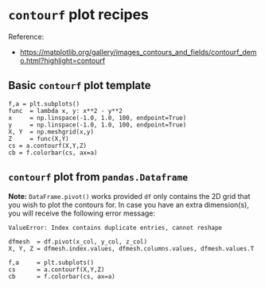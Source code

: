 # `contourf` plot recipes

Reference:
- https://matplotlib.org/gallery/images_contours_and_fields/contourf_demo.html?highlight=contourf

## Basic `contourf` plot template

~~~~
f,a = plt.subplots()
func  = lambda x, y: x**2 - y**2
x     = np.linspace(-1.0, 1.0, 100, endpoint=True)
y     = np.linspace(-1.0, 1.0, 100, endpoint=True)
X, Y  = np.meshgrid(x,y)
Z     = func(X,Y)
cs = a.contourf(X,Y,Z)
cb = f.colorbar(cs, ax=a)
~~~~

## `contourf` plot from `pandas.Dataframe`

**Note:**
`DataFrame.pivot()` works provided `df` only contains the 2D grid that you wish
to plot the contours for. In case you have an extra dimension(s), you will receive
the following error message:
~~~~
ValueError: Index contains duplicate entries, cannot reshape
~~~~

~~~~
dfmesh  = df.pivot(x_col, y_col, z_col)
X, Y, Z = dfmesh.index.values, dfmesh.columns.values, dfmesh.values.T

f,a     = plt.subplots()
cs      = a.contourf(X,Y,Z)
cb      = f.colorbar(cs, ax=a)
~~~~
